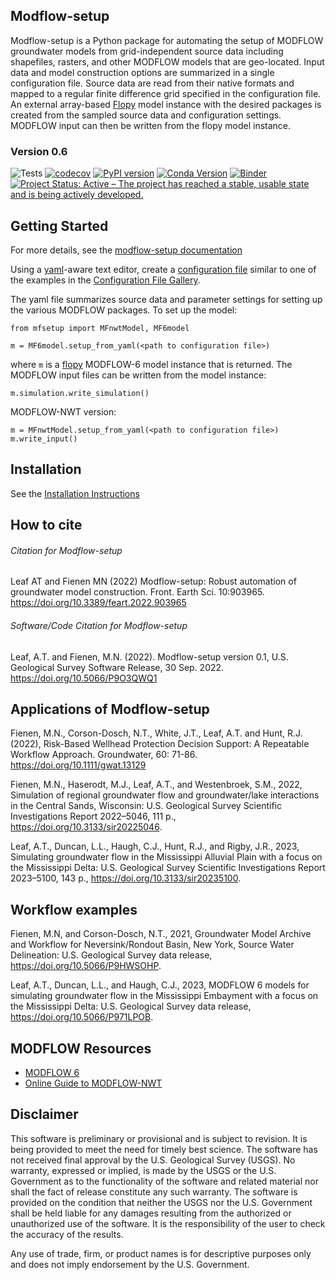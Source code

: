 
Modflow-setup
-----------------------------------------------
Modflow-setup is a Python package for automating the setup of MODFLOW groundwater models from grid-independent source data including shapefiles, rasters, and other MODFLOW models that are geo-located. Input data and model construction options are summarized in a single configuration file. Source data are read from their native formats and mapped to a regular finite difference grid specified in the configuration file. An external array-based [Flopy](https://github.com/modflowpy/flopy) model instance with the desired packages is created from the sampled source data and configuration settings. MODFLOW input can then be written from the flopy model instance.


### Version 0.6
![Tests](https://github.com/doi-usgs/modflow-setup/workflows/Tests/badge.svg)
[![codecov](https://codecov.io/gh/doi-usgs/modflow-setup/branch/develop/graph/badge.svg?token=aWN47DYeIv)](https://codecov.io/gh/doi-usgs/modflow-setup)
[![PyPI version](https://badge.fury.io/py/modflow-setup.svg)](https://badge.fury.io/py/modflow-setup)
[![Conda Version](https://img.shields.io/conda/vn/conda-forge/modflow-setup.svg)](https://anaconda.org/conda-forge/modflow-setup)
[![Binder](https://mybinder.org/badge_logo.svg)](https://mybinder.org/v2/gh/doi-usgs/modflow-setup/develop?urlpath=lab/tree/examples)
[![Project Status: Active – The project has reached a stable, usable state and is being actively developed.](https://www.repostatus.org/badges/latest/active.svg)](https://www.repostatus.org/#active)





Getting Started
-----------------------------------------------
For more details, see the [modflow-setup documentation](https://doi-usgs.github.io/modflow-setup/)

Using a [yaml](https://en.wikipedia.org/wiki/YAML)-aware text editor, create a [configuration file](https://doi-usgs.github.io/modflow-setup/latest/config-file.html) similar to one of the examples in the [Configuration File Gallery](https://doi-usgs.github.io/modflow-setup/latest/config-file-gallery.html).

The yaml file summarizes source data and parameter settings for setting up the various MODFLOW packages. To set up the model:

```
from mfsetup import MFnwtModel, MF6model

m = MF6model.setup_from_yaml(<path to configuration file>)
```
where `m` is a [flopy](https://github.com/modflowpy/flopy) MODFLOW-6 model instance that is returned. The MODFLOW input files can be written from the model instance:

```
m.simulation.write_simulation()
```

MODFLOW-NWT version:

```
m = MFnwtModel.setup_from_yaml(<path to configuration file>)
m.write_input()
```

Installation
-----------------------------------------------
See the [Installation Instructions](https://doi-usgs.github.io/modflow-setup/latest/installation.html)


How to cite
-----------------------------------------------
###### Citation for Modflow-setup
Leaf AT and Fienen MN (2022) Modflow-setup: Robust automation of groundwater model construction. Front. Earth Sci. 10:903965. https://doi.org/10.3389/feart.2022.903965

###### Software/Code Citation for Modflow-setup
Leaf, A.T. and Fienen, M.N. (2022). Modflow-setup version 0.1, U.S. Geological Survey Software Release, 30 Sep. 2022. https://doi.org/10.5066/P9O3QWQ1

Applications of Modflow-setup
-----------------------------------------------
Fienen, M.N., Corson-Dosch, N.T., White, J.T., Leaf, A.T. and Hunt, R.J. (2022), Risk-Based Wellhead Protection Decision Support: A Repeatable Workflow Approach. Groundwater, 60: 71-86. https://doi.org/10.1111/gwat.13129

Fienen, M.N., Haserodt, M.J., Leaf, A.T., and Westenbroek, S.M., 2022, Simulation of regional groundwater flow and groundwater/lake interactions in the Central Sands, Wisconsin: U.S. Geological Survey Scientific Investigations Report 2022–5046, 111 p., https://doi.org/10.3133/sir20225046.

Leaf, A.T., Duncan, L.L., Haugh, C.J., Hunt, R.J., and Rigby, J.R., 2023, Simulating groundwater flow in the Mississippi Alluvial Plain with a focus on the Mississippi Delta: U.S. Geological Survey Scientific Investigations Report 2023–5100, 143 p., https://doi.org/10.3133/sir20235100.

Workflow examples
-----------------------------------------------
Fienen, M.N, and Corson-Dosch, N.T., 2021, Groundwater Model Archive and Workflow for Neversink/Rondout Basin, New York, Source Water Delineation: U.S. Geological Survey data release, https://doi.org/10.5066/P9HWSOHP.

Leaf, A.T., Duncan, L.L., and Haugh, C.J., 2023, MODFLOW 6 models for simulating groundwater flow in the Mississippi Embayment with a focus on the Mississippi Delta: U.S. Geological Survey data release, https://doi.org/10.5066/P971LPOB.

MODFLOW Resources
-----------------------------------------------

+ [MODFLOW 6](https://www.usgs.gov/software/modflow-6-usgs-modular-hydrologic-model)
+ [Online Guide to MODFLOW-NWT](https://water.usgs.gov/ogw/modflow-nwt/MODFLOW-NWT-Guide/)


Disclaimer
----------

This software is preliminary or provisional and is subject to revision. It is
being provided to meet the need for timely best science. The software has not
received final approval by the U.S. Geological Survey (USGS). No warranty,
expressed or implied, is made by the USGS or the U.S. Government as to the
functionality of the software and related material nor shall the fact of release
constitute any such warranty. The software is provided on the condition that
neither the USGS nor the U.S. Government shall be held liable for any damages
resulting from the authorized or unauthorized use of the software. It is the responsibility of the user to check the accuracy of the results.

Any use of trade, firm, or product names is for descriptive purposes only and does not imply endorsement by the U.S. Government.
